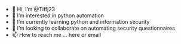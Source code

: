 - 👋 Hi, I’m @Tiffj23
- 👀 I’m interested in python automation
- 🌱 I’m currently learning python and information security
- 💞️ I’m looking to collaborate on automating security questionnaires
- 📫 How to reach me ... here or email 

<!---
Tiffj23/Tiffj23 is a ✨ special ✨ repository because its `README.md` (this file) appears on your GitHub profile.
You can click the Preview link to take a look at your changes.
--->
